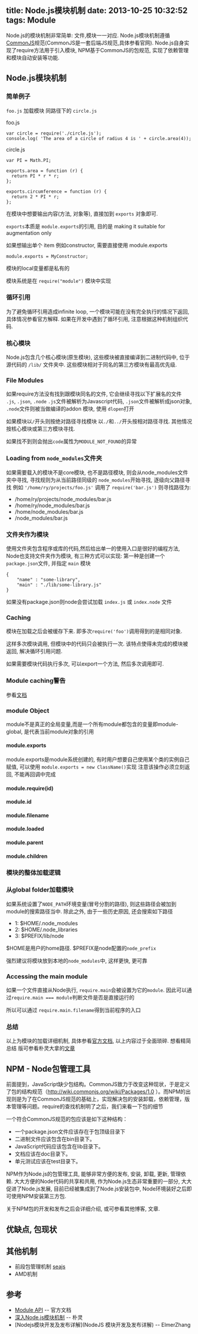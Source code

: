 title: Node.js模块机制
date: 2013-10-25 10:32:52
tags: Module
---
Node.js的模块机制非常简单: 文件,模块一一对应. Node.js模块机制遵循[CommonJS](http://www.commonjs.org)规范(CommonJS是一套后端JS规范,具体参看官网). Node.js自身实现了require方法用于引入模块, NPM基于CommonJS的包规范, 实现了依赖管理和模块自动安装等功能.

<!-- more -->

## Node.js模块机制

### 简单例子
`foo.js` 加载模块 同路径下的 `circle.js`

foo.js

```
var circle = require('./circle.js');
console.log( 'The area of a circle of radius 4 is ' + circle.area(4));
```
circle.js
```
var PI = Math.PI;

exports.area = function (r) {
  return PI * r * r;
};

exports.circumference = function (r) {
  return 2 * PI * r;
};
```
在模块中想要输出内容(方法, 对象等), 直接加到 `exports` 对象即可.

`exports`本质是 `module.exports`的引用, 目的是 making it suitable for augmentation only 

如果想输出单个 item 例如constructor, 需要直接使用 module.exports
    
    module.exports = MyConstructor;

模块的local变量都是私有的

模块系统是在 `require("module")` 模块中实现

### 循环引用
为了避免循环引用造成infinite loop, 一个模块可能在没有完全执行的情况下返回, 具体情况参看官方解释.
如果在开发中遇到了循环引用, 注意根据这种机制组织代码.

### 核心模块
Node.js包含几个核心模块(原生模块), 这些模块被直接编译到二进制代码中, 位于源代码的 `/lib/` 文件夹中.
这些模块相对于同名的第三方模块有最高优先级.

### File Modules
如果require方法没有找到跟模块同名的文件, 它会继续寻找以下扩展名的文件 `.js`, `.json`, `.node`
`.js`文件被解析为Javascript代码, `.json`文件被解析成json对象, `.node`文件则被当做编译的addon 模块, 使用
`dlopen`打开

如果模块以`/`开头则按绝对路径寻找模块 以`./`和`../`开头按相对路径寻找. 其他情况按核心模块或第三方模块寻找.

如果找不到则会抛出`code`属性为`MODULE_NOT_FOUND`的异常

### Loading from `node_modules`文件夹
如果需要载入的模块不是core模块, 也不是路径模块, 则会从node_modules文件夹中寻找, 寻找规则为从当前路径同级的
`node_modules`开始寻找, 逐级向父路径寻找
例如 `'/home/ry/projects/foo.js'` 调用了 `require('bar.js')` 则寻找路径为:

* /home/ry/projects/node_modules/bar.js
* /home/ry/node_modules/bar.js
* /home/node_modules/bar.js
* /node_modules/bar.js

### 文件夹作为模块
使用文件夹包含程序或库的代码,然后给出单一的使用入口是很好的编程方法, Node也支持文件夹作为模块, 有三种方式可以实现:
第一种是创建一个 `package.json`文件, 并指定 `main` 模块
```
{ 
    "name" : "some-library",
    "main" : "./lib/some-library.js" 
}
```

如果没有package.json则node会尝试加载 `index.js` 或 `index.node` 文件

### Caching
模块在加载之后会被缓存下来. 即多次`require('foo')`调用得到的是相同对象. 

这样多次模块调用, 但模块中的代码只会被执行一次. 该特点使得未完成的模块被返回, 解决循环引用问题.

如果需要模块代码执行多次, 可以export一个方法, 然后多次调用即可.


### Module caching警告
参看[文档](http://nodejs.org/api/modules.html#modules_module_caching_caveats)

### module Object
module不是真正的全局变量,而是一个所有module都包含的变量即module-global, 是代表当前module对象的引用

#### module.exports
module.exports是module系统创建的, 有时用户想要自己使用某个类的实例自己赋值, 可以使用 
`module.exports = new ClassName()`实现
注意该操作必须立刻返回, 不能再回调中完成

#### module.require(id)
#### module.id
#### module.filename
#### module.loaded
#### module.parent
#### module.children

### 模块的整体加载逻辑

### 从global folder加载模块
如果系统设置了`NODE_PATH`环境变量(冒号分割的路径), 则这些路径会被加到module的搜索路径当中.
除此之外, 由于一些历史原因, 还会搜索如下路径

* 1: $HOME/.node_modules
* 2: $HOME/.node_libraries
* 3: $PREFIX/lib/node

$HOME是用户的home路径. $PREFIX是node配置的`node_prefix`

强烈建议将模块放到本地的`node_modules`中, 这样更快, 更可靠

### Accessing the main module
如果一个文件直接从Node执行, `require.main`会被设置为它的`module`.
因此可以通过`require.main === module`判断文件是否是直接运行的

所以可以通过  `require.main.filename`得到当前程序的入口



### 总结
以上为模块的加载详细机制, 具体参看[官方文档](http://nodejs.org/api/modules.html), 以上内容过于全面琐碎. 想看精简总结
版可参看朴灵大拿的[文章](http://www.infoq.com/cn/articles/nodejs-module-mechanism)





## NPM - Node包管理工具
前面提到，JavaScript缺少包结构。CommonJS致力于改变这种现状，于是定义了包的结构规范（http://wiki.commonjs.org/wiki/Packages/1.0 ）。而NPM的出现则是为了在CommonJS规范的基础上，实现解决包的安装卸载，依赖管理，版本管理等问题。require的查找机制明了之后，我们来看一下包的细节

一个符合CommonJS规范的包应该是如下这种结构：

* 一个package.json文件应该存在于包顶级目录下
* 二进制文件应该包含在bin目录下。
* JavaScript代码应该包含在lib目录下。
* 文档应该在doc目录下。
* 单元测试应该在test目录下。

NPM作为Node.js的包管理工具, 能够非常方便的发布, 安装, 卸载, 更新, 管理依赖. 大大方便的Node代码的共享和共用, 作为Node.js生态非常重要的一部分, 大大促进了Node.js发展, 目前已经被集成到了Node.js安装包中, Node环境装好之后即可使用NPM安装第三方包.

关于NPM包的开发和发布之后会详细介绍, 或可参看其他博客, 文章.

## 优缺点, 包现状

## 其他机制

* 前段包管理机制 [seajs](http://seajs.com/)
* AMD机制

## 参考

* [Module API](http://nodejs.org/api/modules.html) -- 官方文档
* [深入Node.js模块机制](http://www.infoq.com/cn/articles/nodejs-module-mechanism) -- 朴灵
* [Nodejs模块开发及发布详解](NodeJS 模块开发及发布详解) -- ElmerZhang
